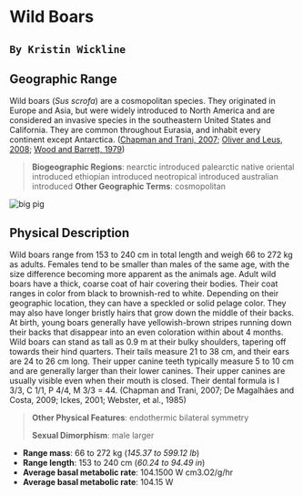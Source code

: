 # Wild Boars
`By Kristin Wickline`
---

## Geographic Range
Wild boars (*Sus scrofa*) are a cosmopolitan species. They originated in Europe and Asia, but were widely introduced to North America and are considered an invasive species in the southeastern United States and California. They are common throughout Eurasia, and inhabit every continent except Antarctica. ([Chapman and Trani, 2007](https://animaldiversity.org/accounts/Sus_scrofa/#880B0B11-4354-11E3-8D47-002500F14F28); [Oliver and Leus, 2008](https://animaldiversity.org/accounts/Sus_scrofa/#9140DD7A-46FD-11E3-8BB5-002500F14F28); [Wood and Barrett, 1979](https://animaldiversity.org/accounts/Sus_scrofa/#51DEC57D-1980-11E3-95DA-002500F14F28))

> **Biogeographic Regions**: nearctic  introduced  palearctic  native  oriental  introduced  ethiopian  introduced  neotropical  introduced  australian  introduced 
> **Other Geographic Terms**: cosmopolitan

![big pig](https://animaldiversity.org/collections/contributors/james_dowlinghealey/Guineahog6/large.jpg)

## Physical Description
Wild boars range from 153 to 240 cm in total length and weigh 66 to 272 kg as adults. Females tend to be smaller than males of the same age, with the size difference becoming more apparent as the animals age. Adult wild boars have a thick, coarse coat of hair covering their bodies. Their coat ranges in color from black to brownish-red to white. Depending on their geographic location, they can have a speckled or solid pelage color. They may also have longer bristly hairs that grow down the middle of their backs. At birth, young boars generally have yellowish-brown stripes running down their backs that disappear into an even coloration within about 4 months. Wild boars can stand as tall as 0.9 m at their bulky shoulders, tapering off towards their hind quarters. Their tails measure 21 to 38 cm, and their ears are 24 to 26 cm long. Their upper canine teeth typically measure 5 to 10 cm and are generally larger than their lower canines. Their upper canines are usually visible even when their mouth is closed. Their dental formula is I 3/3, C 1/1, P 4/4, M 3/3 = 44. (Chapman and Trani, 2007; De Magalhães and Costa, 2009; Ickes, 2001; Webster, et al., 1985)

> **Other Physical Features**: endothermic bilateral symmetry
> 
> **Sexual Dimorphism**: male larger

* **Range mass**: 66 to 272 kg (*145.37 to 599.12 lb*)
* **Range length**: 153 to 240 cm (*60.24 to 94.49 in*)
* **Average basal metabolic rate**: 104.1500 W cm3.O2/g/hr
* **Average basal metabolic rate**: 104.15 W
